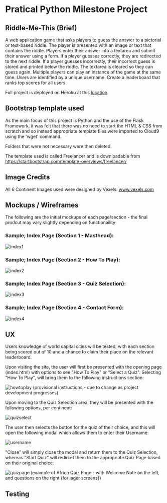 # Pratical Python Milestone Project

## Riddle-Me-This (Brief)

A web application game that asks players to guess the answer to a pictorial or text-based riddle.
The player is presented with an image or text that contains the riddle. Players enter their answer into a textarea and submit their answer using a form.
If a player guesses correctly, they are redirected to the next riddle.
If a player guesses incorrectly, their incorrect guess is stored and printed below the riddle. The textarea is cleared so they can guess again.
Multiple players can play an instance of the game at the same time. Users are identified by a unique username.
Create a leaderboard that ranks top scores for all users.

Full project is deployed on Heroku at this <a href="https://world-cities-quiz.herokuapp.com/" target="_blank" >location</a>.

## Bootstrap template used

As the main focus of this project is Python and the use of the Flask Framework, it was felt that there was no need to start the HTML & CSS from scratch
and so instead appropriate template files were imported to Cloud9 using the 'wget' command.

Folders that were not necessary were then deleted.

The template used is called Freelancer and is downloadable from https://startbootstrap.com/template-overviews/freelancer/

## Image Credits

All 6 Continent Images used were designed by Vexels.  www.vexels.com

## Mockups / Wireframes

The following are the initial mockups of each page/section - the final prodcut may vary slightly depending on functionaility:

### Sample; Index Page (Section 1 - Masthead):

![index1](https://user-images.githubusercontent.com/28737216/46905476-4761de00-ceec-11e8-9697-a98ed4ba3694.PNG)

### Sample; Index Page (Section 2 - How To Play):

![index2](https://user-images.githubusercontent.com/28737216/46905489-6e201480-ceec-11e8-97c6-798edd54d395.PNG)

### Sample; Index Page (Section 3 - Quiz Selection):

![index3](https://user-images.githubusercontent.com/28737216/46905492-7710e600-ceec-11e8-990e-c86b83ab2834.PNG)

### Sample; Index Page (Section 4 - Contact Form):

![index4](https://user-images.githubusercontent.com/28737216/46905575-cc012c00-ceed-11e8-92ac-30050322ac49.PNG)

## UX

Users knowledge of world capital cities will be tested, with each section being scored out of 10 and a chance to claim their place on the relevant leaderboard.

Upon visiting the site, the user will first be presented with the opening page (index.html) with options to see "How To Play" or "Select a Quiz".  Selecting "How To Play", will bring them to the following instructions section:

![howtoplay](https://user-images.githubusercontent.com/28737216/46914999-7a17df00-cf9d-11e8-82c2-e63205a09aa4.PNG)
(provisional instructions - due to change as project development progresses)

Upon moving to the Quiz Selection area, they will be presented with the following options, per continent:

![quizselect](https://user-images.githubusercontent.com/28737216/46915030-d3800e00-cf9d-11e8-8deb-0a1c2231ab86.PNG)

The user then selects the button for the quiz of their choice, and this will open the following modal which allows them to enter their Username:

![username](https://user-images.githubusercontent.com/28737216/46915087-6b7df780-cf9e-11e8-9e5e-6ce690a39362.PNG)

"Close" will simply close the modal and return them to the Quiz Selection, whereas "Start Quiz" will redircet them to the appropriate Quiz Page based on their original choice:

![quizpage](https://user-images.githubusercontent.com/28737216/46915116-b7c93780-cf9e-11e8-93dc-3c923e63e0d5.PNG)
(example of Africa Quiz Page - with Welcome Note on the left, and questions on the right {for lager screens})

## Testing
